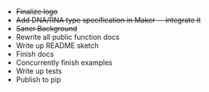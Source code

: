 * ~~Finalize logo~~
* ~~Add DNA/RNA type specification in Maker -- integrate it~~
* ~~Saner Background~~
* Rewrite all public function docs
* Write up README sketch
* Finish docs
* Concurrently finish examples
* Write up tests
* Publish to pip